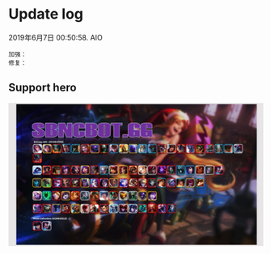 # Update log
2019年6月7日 00:50:58. AIO

	加强：
	修复：
	
## Support hero
  ![支持英雄](https://github.com/Entropy-AIO/Dependencies/blob/master/Other/Champion.jpg)